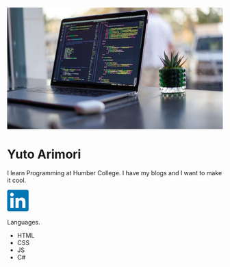 ![This is programming images.](/images/programming.jpg)
# Yuto Arimori
I learn Programming at Humber College.
I have my blogs and I want to make it cool.

<a href="https://www.linkedin.com/in/yarimori/"><img style="height: 50px; width: 50px;" src="images/linkedin.png" alt="LinkedIn"></a>

Languages.
- HTML
- CSS
- JS
- C#

